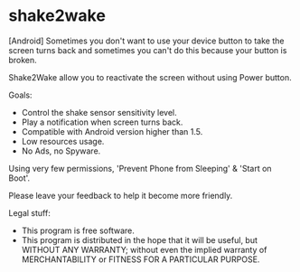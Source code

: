 # shake2wake

[Android] Sometimes you don't want to use your device button to take the screen turns back and sometimes you can't do this because your button is broken.

Shake2Wake allow you to reactivate the screen without using Power button.

Goals:

* Control the shake sensor sensitivity level.
* Play a notification when screen turns back.
* Compatible with Android version higher than 1.5.
* Low resources usage.
* No Ads, no Spyware.

Using very few permissions, 'Prevent Phone from Sleeping' & 'Start on Boot'.

Please leave your feedback to help it become more friendly.

Legal stuff:
* This program is free software.
* This program is distributed in the hope that it will be useful, but WITHOUT ANY WARRANTY; without even the implied warranty of MERCHANTABILITY or FITNESS FOR A PARTICULAR PURPOSE.
